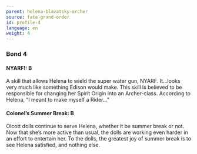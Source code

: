 ```yaml
---
parent: helena-blavatsky-archer
source: fate-grand-order
id: profile-4
language: en
weight: 4
---
```


### Bond 4

#### NYARF!: B

A skill that allows Helena to wield the super water gun, NYARF. It…looks very much like something Edison would make. This skill is believed to be responsible for changing her Spirit Origin into an Archer-class.
According to Helena, “I meant to make myself a Rider…”

#### Colonel’s Summer Break: B

Olcott dolls continue to serve Helena, whether it be summer break or not.
Now that she’s more active than usual, the dolls are working even harder in an effort to entertain her. To the dolls, the greatest joy of summer break is to see Helena satisfied, and nothing else.
